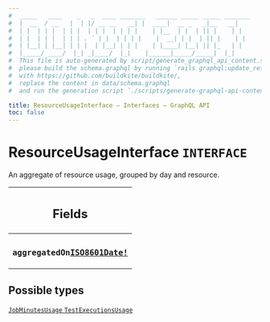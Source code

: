 ```yaml
---
#  _____   ____    _   _  ____ _______   ______ _____ _____ _______
#  |  __  / __   |  | |/ __ __   __| |  ____|  __ _   _|__   __|
#  | |  | | |  | | |  | | |  | | | |    | |__  | |  | || |    | |
#  | |  | | |  | | | . ` | |  | | | |    |  __| | |  | || |    | |
#  | |__| | |__| | | |  | |__| | | |    | |____| |__| || |_   | |
#  |_____/ ____/  |_| _|____/  |_|    |______|_____/_____|  |_|
#  This file is auto-generated by script/generate_graphql_api_content.sh,
#  please build the schema.graphql by running `rails graphql:update_reference_schema`
#  with https://github.com/buildkite/buildkite/,
#  replace the content in data/schema.graphql
#  and run the generation script `./scripts/generate-graphql-api-content.sh`.

title: ResourceUsageInterface – Interfaces – GraphQL API
toc: false
---
```

<!-- vale off -->
<h1 class="has-pills">
  ResourceUsageInterface
  <span data-algolia-exclude><span class="pill pill--interface pill--normal-case pill--large"><code>INTERFACE</code></span></span>
</h1>
<!-- vale on -->


An aggregate of resource usage, grouped by day and resource.

<table class="responsive-table responsive-table--single-column-rows">
  <thead>
    <th>
      <h2 data-algolia-exclude>Fields</h2>
    </th>
  </thead>
  <tbody>
    <tr><td><h3 class="is-small has-pills"><code>aggregatedOn</code><a href="/docs/apis/graphql/schemas/scalar/iso8601date" class="pill pill--scalar pill--normal-case pill--medium" title="Go to SCALAR ISO8601Date"><code>ISO8601Date!</code></a></h3></td></tr>
  </tbody>
</table>






<h2 data-algolia-exclude>Possible types</h2>
<div><a href="/docs/apis/graphql/schemas/object/jobminutesusage" class="pill pill--object pill--normal-case pill--large" title="Go to OBJECT JobMinutesUsage">
  <code>JobMinutesUsage</code>
</a>
<a href="/docs/apis/graphql/schemas/object/testexecutionsusage" class="pill pill--object pill--normal-case pill--large" title="Go to OBJECT TestExecutionsUsage">
  <code>TestExecutionsUsage</code>
</a>
</div>
